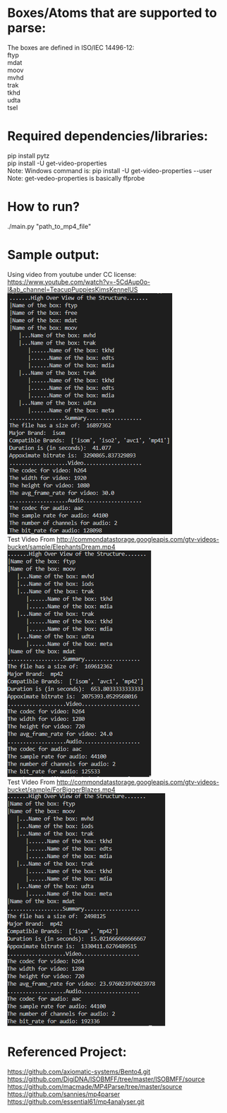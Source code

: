 # Boxes/Atoms that are supported to parse:
The boxes are defined in ISO/IEC 14496-12:  
ftyp  
mdat  
moov  
    mvhd  
    trak  
        tkhd  
        udta  
        tsel  

# Required dependencies/libraries:  
pip install pytz  
pip install -U get-video-properties  
Note: Windows command is: pip install -U get-video-properties --user  
Note: get-vedeo-properties is basically ffprobe

# How to run?  
./main.py "path_to_mp4_file"  

# Sample output:  
Using video from youtube under CC license: https://www.youtube.com/watch?v=-5CdAup0o-I&ab_channel=TeacupPuppiesKimsKennelUS   
![Sample Output1](/assets/images/SampleOutput/sample_output1.png)  
Test Video From http://commondatastorage.googleapis.com/gtv-videos-bucket/sample/ElephantsDream.mp4  
![ElephantsDream1](/assets/images/SampleOutput/ElephantsDream.png)  
Test Video From http://commondatastorage.googleapis.com/gtv-videos-bucket/sample/ForBiggerBlazes.mp4
![ForBiggerBlazes1](/assets/images/SampleOutput/ForBiggerBlazes.png)  
# Referenced Project: 
https://github.com/axiomatic-systems/Bento4.git  
https://github.com/DigiDNA/ISOBMFF/tree/master/ISOBMFF/source  
https://github.com/macmade/MP4Parse/tree/master/source  
https://github.com/sannies/mp4parser  
https://github.com/essential61/mp4analyser.git
